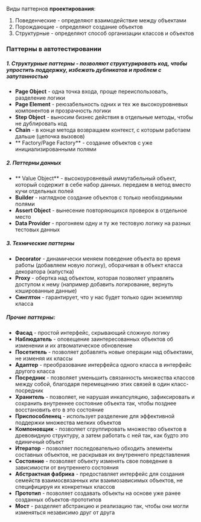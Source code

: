 Виды паттернов **проектирования**:
1. Поведенческие - определяют взаимодействие между объектами
2. Порождающие - определяют создание объектов
3. Структурные - определяют способ организации классов и объектов

### Паттерны в автотестировании

##### 1. Структурные паттерны - позволяют структурировать код, чтобы упростить поддержку, избежать дубликатов и проблем с запутанностью

-   **Page Object** - одна точка входа, проще переиспользовать, разделение логики
-   **Page Element** - реюзабельность одних и тех же высокоуровневых компонентов и прозрачность логики
-   **Step Object** - выносим бизнес действия в отдельные методы, чтобы не дублировать код
-   **Chain** - в конце метода возвращаем контекст, с которым работаем дальше (цепочка вызовов)
-  ** Factory/Page Factory** - создание объектов с уже инициализированными полями

##### 2. Паттерны данных

-  ** Value Object** - высокоуровневый иммутабельный объект, который содержит в себе набор данных. передаем в метод вместо кучи отдельных полей
-   **Builder** - наглядное создание объектов с только необходимыми полями 
-   **Assert Object** - вынесение повторяющихся проверок в отдельное место
-   **Data Provider** - прогоняем одну и ту же тестовую логику на разных тестовых данных

##### 3. Технические паттерны
- **Decorator** - динамически меняем поведение объекта во время работы (добавляем новую логику), оборачивая в объект класса декоратора (капустка)
- **Proxy** - обертка над объектом, которая позволяет управлять доступом к нему (например добавить логирование, вернуть кэшированные данные)
- **Синглтон** - гарантирует, что у нас будет только один экземпляр класса

##### Прочие паттерны:
- **Фасад** - простой интерфейс, скрывающий сложную логику
- **Наблюдатель** - оповещение заинтересованных объектов об изменении и их атвоматическое обновление
- **Посетитель** - позволяет добавлять новые операции над объектами, не изменяя их классы
- **Адаптер** - преобразование интерфейса одного класса в интерфейс другого класса
- **Посредник** - позволяет уменьшить связанность множества классов между собой, благодаря перемещению этих связей в один класс-посредник
- **Хранитель** - позволяет, не нарушая инкапсуляцию, зафиксировать и сохранить внутреннее состояние объекта так, чтобы позднее восстановить его в это состояние
- **Приспособленец** - использует разделение для эффективной поддержки множества мелких объектов
- **Компоновщик** - позволяет сгруппировать множество объектов в древовидную структуру, а затем работать с ней так, как будто это единичный объект
- **Итератор** - позволяет последовательно обходить элементы составных объектов, не раскрывая их внутреннего представления
- **Состояние** - позволяет объекту изменять свое поведение в зависимости от внутреннего состояния
- **Абстрактная фабрика** - предоставляет интерфейс для создания семейств взаимосвязанных или взаимозависимых объектов, не специфицируя их конкретных классов
- **Прототип** - позволяет создавать объекты на основе уже ранее созданных объектов-прототипов
- **Мост** - разделяет абстракцию и реализацию так, чтобы они могли изменяться независимо друг от друга
